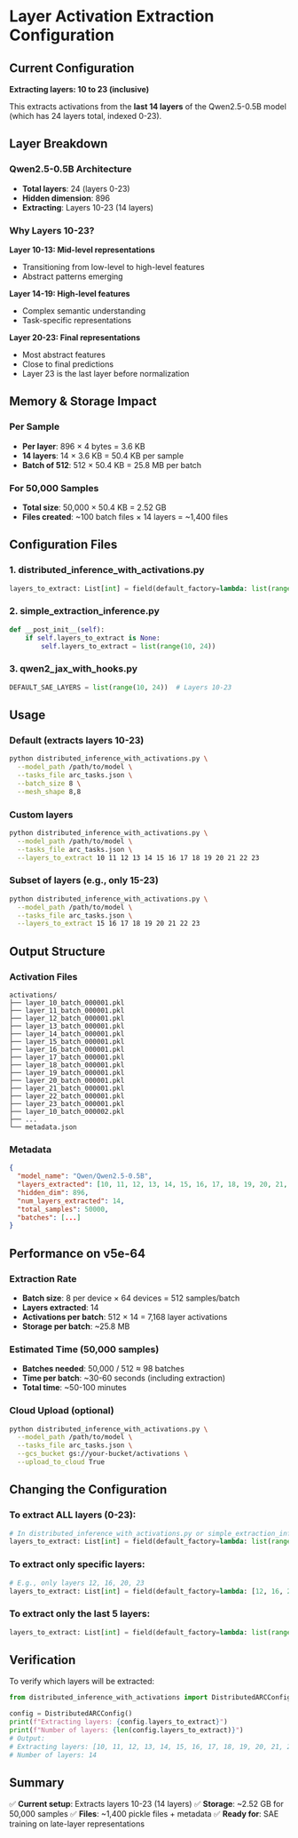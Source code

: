 # Layer Activation Extraction Configuration

## Current Configuration

**Extracting layers: 10 to 23 (inclusive)**

This extracts activations from the **last 14 layers** of the Qwen2.5-0.5B model (which has 24 layers total, indexed 0-23).

## Layer Breakdown

### Qwen2.5-0.5B Architecture
- **Total layers**: 24 (layers 0-23)
- **Hidden dimension**: 896
- **Extracting**: Layers 10-23 (14 layers)

### Why Layers 10-23?

**Layer 10-13: Mid-level representations**
- Transitioning from low-level to high-level features
- Abstract patterns emerging

**Layer 14-19: High-level features**
- Complex semantic understanding
- Task-specific representations

**Layer 20-23: Final representations**
- Most abstract features
- Close to final predictions
- Layer 23 is the last layer before normalization

## Memory & Storage Impact

### Per Sample
- **Per layer**: 896 × 4 bytes = 3.6 KB
- **14 layers**: 14 × 3.6 KB = 50.4 KB per sample
- **Batch of 512**: 512 × 50.4 KB = 25.8 MB per batch

### For 50,000 Samples
- **Total size**: 50,000 × 50.4 KB = 2.52 GB
- **Files created**: ~100 batch files × 14 layers = ~1,400 files

## Configuration Files

### 1. distributed_inference_with_activations.py
```python
layers_to_extract: List[int] = field(default_factory=lambda: list(range(10, 24)))
```

### 2. simple_extraction_inference.py
```python
def __post_init__(self):
    if self.layers_to_extract is None:
        self.layers_to_extract = list(range(10, 24))
```

### 3. qwen2_jax_with_hooks.py
```python
DEFAULT_SAE_LAYERS = list(range(10, 24))  # Layers 10-23
```

## Usage

### Default (extracts layers 10-23)
```bash
python distributed_inference_with_activations.py \
  --model_path /path/to/model \
  --tasks_file arc_tasks.json \
  --batch_size 8 \
  --mesh_shape 8,8
```

### Custom layers
```bash
python distributed_inference_with_activations.py \
  --model_path /path/to/model \
  --tasks_file arc_tasks.json \
  --layers_to_extract 10 11 12 13 14 15 16 17 18 19 20 21 22 23
```

### Subset of layers (e.g., only 15-23)
```bash
python distributed_inference_with_activations.py \
  --model_path /path/to/model \
  --tasks_file arc_tasks.json \
  --layers_to_extract 15 16 17 18 19 20 21 22 23
```

## Output Structure

### Activation Files
```
activations/
├── layer_10_batch_000001.pkl
├── layer_11_batch_000001.pkl
├── layer_12_batch_000001.pkl
├── layer_13_batch_000001.pkl
├── layer_14_batch_000001.pkl
├── layer_15_batch_000001.pkl
├── layer_16_batch_000001.pkl
├── layer_17_batch_000001.pkl
├── layer_18_batch_000001.pkl
├── layer_19_batch_000001.pkl
├── layer_20_batch_000001.pkl
├── layer_21_batch_000001.pkl
├── layer_22_batch_000001.pkl
├── layer_23_batch_000001.pkl
├── layer_10_batch_000002.pkl
├── ...
└── metadata.json
```

### Metadata
```json
{
  "model_name": "Qwen/Qwen2.5-0.5B",
  "layers_extracted": [10, 11, 12, 13, 14, 15, 16, 17, 18, 19, 20, 21, 22, 23],
  "hidden_dim": 896,
  "num_layers_extracted": 14,
  "total_samples": 50000,
  "batches": [...]
}
```

## Performance on v5e-64

### Extraction Rate
- **Batch size**: 8 per device × 64 devices = 512 samples/batch
- **Layers extracted**: 14
- **Activations per batch**: 512 × 14 = 7,168 layer activations
- **Storage per batch**: ~25.8 MB

### Estimated Time (50,000 samples)
- **Batches needed**: 50,000 / 512 ≈ 98 batches
- **Time per batch**: ~30-60 seconds (including extraction)
- **Total time**: ~50-100 minutes

### Cloud Upload (optional)
```bash
python distributed_inference_with_activations.py \
  --model_path /path/to/model \
  --tasks_file arc_tasks.json \
  --gcs_bucket gs://your-bucket/activations \
  --upload_to_cloud True
```

## Changing the Configuration

### To extract ALL layers (0-23):
```python
# In distributed_inference_with_activations.py or simple_extraction_inference.py
layers_to_extract: List[int] = field(default_factory=lambda: list(range(0, 24)))
```

### To extract only specific layers:
```python
# E.g., only layers 12, 16, 20, 23
layers_to_extract: List[int] = field(default_factory=lambda: [12, 16, 20, 23])
```

### To extract only the last 5 layers:
```python
layers_to_extract: List[int] = field(default_factory=lambda: list(range(19, 24)))
```

## Verification

To verify which layers will be extracted:

```python
from distributed_inference_with_activations import DistributedARCConfig

config = DistributedARCConfig()
print(f"Extracting layers: {config.layers_to_extract}")
print(f"Number of layers: {len(config.layers_to_extract)}")
# Output:
# Extracting layers: [10, 11, 12, 13, 14, 15, 16, 17, 18, 19, 20, 21, 22, 23]
# Number of layers: 14
```

## Summary

✅ **Current setup**: Extracts layers 10-23 (14 layers)
✅ **Storage**: ~2.52 GB for 50,000 samples
✅ **Files**: ~1,400 pickle files + metadata
✅ **Ready for**: SAE training on late-layer representations
